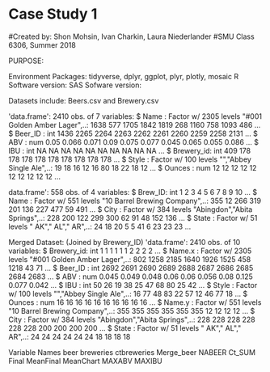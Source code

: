# Case Study 1
#Created by: Shon Mohsin, Ivan Charkin, Laura Niederlander
#SMU Class 6306, Summer 2018

PURPOSE:

Environment
Packages: tidyverse, dplyr, ggplot, plyr, plotly, mosaic
R Software version:
SAS Sofware version:

Datasets include: Beers.csv and Brewery.csv

'data.frame':	2410 obs. of  7 variables:
 $ Name      : Factor w/ 2305 levels "#001 Golden Amber Lager",..: 1638 577 1705 1842 1819 268 1160 758 1093 486 ...
 $ Beer_ID   : int  1436 2265 2264 2263 2262 2261 2260 2259 2258 2131 ...
 $ ABV       : num  0.05 0.066 0.071 0.09 0.075 0.077 0.045 0.065 0.055 0.086 ...
 $ IBU       : int  NA NA NA NA NA NA NA NA NA NA ...
 $ Brewery_id: int  409 178 178 178 178 178 178 178 178 178 ...
 $ Style     : Factor w/ 100 levels "","Abbey Single Ale",..: 19 18 16 12 16 80 18 22 18 12 ...
 $ Ounces    : num  12 12 12 12 12 12 12 12 12 12 ...

data.frame':	558 obs. of  4 variables:
 $ Brew_ID: int  1 2 3 4 5 6 7 8 9 10 ...
 $ Name   : Factor w/ 551 levels "10 Barrel Brewing Company",..: 355 12 266 319 201 136 227 477 59 491 ...
 $ City   : Factor w/ 384 levels "Abingdon","Abita Springs",..: 228 200 122 299 300 62 91 48 152 136 ...
 $ State  : Factor w/ 51 levels " AK"," AL"," AR",..: 24 18 20 5 5 41 6 23 23 23 ...
 
 
 Merged Dataset: (Joined by Brewery_ID)
 'data.frame':	2410 obs. of  10 variables:
 $ Brewery_id: int  1 1 1 1 1 1 2 2 2 2 ...
 $ Name.x    : Factor w/ 2305 levels "#001 Golden Amber Lager",..: 802 1258 2185 1640 1926 1525 458 1218 43 71 ...
 $ Beer_ID   : int  2692 2691 2690 2689 2688 2687 2686 2685 2684 2683 ...
 $ ABV       : num  0.045 0.049 0.048 0.06 0.06 0.056 0.08 0.125 0.077 0.042 ...
 $ IBU       : int  50 26 19 38 25 47 68 80 25 42 ...
 $ Style     : Factor w/ 100 levels "","Abbey Single Ale",..: 16 77 48 83 22 57 12 46 77 18 ...
 $ Ounces    : num  16 16 16 16 16 16 16 16 16 16 ...
 $ Name.y    : Factor w/ 551 levels "10 Barrel Brewing Company",..: 355 355 355 355 355 355 12 12 12 12 ...
 $ City      : Factor w/ 384 levels "Abingdon","Abita Springs",..: 228 228 228 228 228 228 200 200 200 200 ...
 $ State     : Factor w/ 51 levels " AK"," AL"," AR",..: 24 24 24 24 24 24 18 18 18 18


Variable Names
beer
breweries
ctbreweries
Merge_beer
NABEER
Ct_SUM
Final
MeanFinal
MeanChart
MAXABV
MAXIBU


